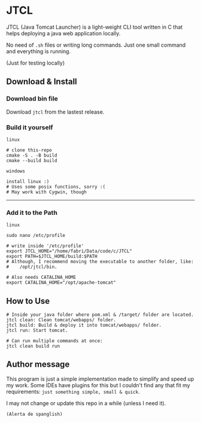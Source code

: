 # JTCL
JTCL (Java Tomcat Launcher) is a light-weight CLI tool written in C that helps deploying a java web application locally.

No need of `.sh` files or writing long commands. Just one small command and everything is running.

(Just for testing locally)

## Download & Install

###  Download bin file
Download `jtcl` from the lastest release.

###  Build it yourself

`linux`
```shell
# clone this-repo
cmake -S . -B build
cmake --build build
```

`windows`
```shell
install linux :)
# Uses some posix functions, sorry :(
# May work with Cygwin, though
```

---
### Add it to the Path

`linux`
```shell
sudo nano /etc/profile

# write inside '/etc/profile'
export JTCL_HOME="/home/fabri/Data/code/c/JTCL"
export PATH=$JTCL_HOME/build:$PATH
# Although, I recommend moving the executable to another folder, like:
#    /opt/jtcl/bin.

# Also needs CATALINA_HOME
export CATALINA_HOME="/opt/apache-tomcat"
```

## How to Use

```shell
# Inside your java folder where pom.xml & /target/ folder are located.
jtcl clean: Clean tomcat/webapps/ folder.
jtcl build: Build & deploy it into tomcat/webapps/ folder.
jtcl run: Start tomcat.

# Can run multiple commands at once:
jtcl clean build run
```

## Author message

This program is just a simple implementation made to simplify and speed up my work. Some IDEs have plugins for this but I couldn't find any that fit my requirements: `just something simple, small & quick`.

I may not change or update this repo in a while (unless I need it).

`(Alerta de spanglish)`

